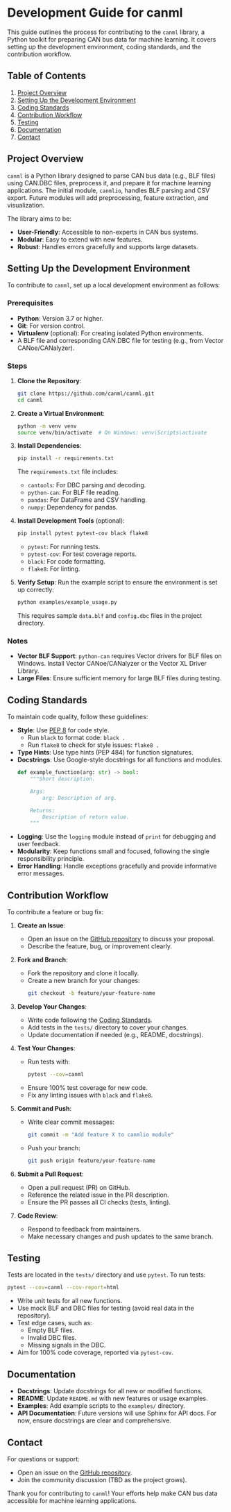 # Development Guide for canml

This guide outlines the process for contributing to the `canml` library, a Python toolkit for preparing CAN bus data for machine learning. It covers setting up the development environment, coding standards, and the contribution workflow.

## Table of Contents
1. [Project Overview](#project-overview)
2. [Setting Up the Development Environment](#setting-up-the-development-environment)
3. [Coding Standards](#coding-standards)
4. [Contribution Workflow](#contribution-workflow)
5. [Testing](#testing)
6. [Documentation](#documentation)
7. [Contact](#contact)

## Project Overview

`canml` is a Python library designed to parse CAN bus data (e.g., BLF files) using CAN.DBC files, preprocess it, and prepare it for machine learning applications. The initial module, `canmlio`, handles BLF parsing and CSV export. Future modules will add preprocessing, feature extraction, and visualization.

The library aims to be:
- **User-Friendly**: Accessible to non-experts in CAN bus systems.
- **Modular**: Easy to extend with new features.
- **Robust**: Handles errors gracefully and supports large datasets.

## Setting Up the Development Environment

To contribute to `canml`, set up a local development environment as follows:

### Prerequisites
- **Python**: Version 3.7 or higher.
- **Git**: For version control.
- **Virtualenv** (optional): For creating isolated Python environments.
- A BLF file and corresponding CAN.DBC file for testing (e.g., from Vector CANoe/CANalyzer).

### Steps
1. **Clone the Repository**:
   ```bash
   git clone https://github.com/canml/canml.git
   cd canml
   ```

2. **Create a Virtual Environment**:
   ```bash
   python -m venv venv
   source venv/bin/activate  # On Windows: venv\Scripts\activate
   ```

3. **Install Dependencies**:
   ```bash
   pip install -r requirements.txt
   ```
   The `requirements.txt` file includes:
   - `cantools`: For DBC parsing and decoding.
   - `python-can`: For BLF file reading.
   - `pandas`: For DataFrame and CSV handling.
   - `numpy`: Dependency for pandas.

4. **Install Development Tools** (optional):
   ```bash
   pip install pytest pytest-cov black flake8
   ```
   - `pytest`: For running tests.
   - `pytest-cov`: For test coverage reports.
   - `black`: For code formatting.
   - `flake8`: For linting.

5. **Verify Setup**:
   Run the example script to ensure the environment is set up correctly:
   ```bash
   python examples/example_usage.py
   ```
   This requires sample `data.blf` and `config.dbc` files in the project directory.

### Notes
- **Vector BLF Support**: `python-can` requires Vector drivers for BLF files on Windows. Install Vector CANoe/CANalyzer or the Vector XL Driver Library.
- **Large Files**: Ensure sufficient memory for large BLF files during testing.

## Coding Standards

To maintain code quality, follow these guidelines:
- **Style**: Use [PEP 8](https://www.python.org/dev/peps/pep-0008/) for code style.
  - Run `black` to format code: `black .`
  - Run `flake8` to check for style issues: `flake8 .`
- **Type Hints**: Use type hints (PEP 484) for function signatures.
- **Docstrings**: Use Google-style docstrings for all functions and modules.
  ```python
  def example_function(arg: str) -> bool:
      """Short description.

      Args:
          arg: Description of arg.

      Returns:
          Description of return value.
      """
  ```
- **Logging**: Use the `logging` module instead of `print` for debugging and user feedback.
- **Modularity**: Keep functions small and focused, following the single responsibility principle.
- **Error Handling**: Handle exceptions gracefully and provide informative error messages.

## Contribution Workflow

To contribute a feature or bug fix:
1. **Create an Issue**:
   - Open an issue on the [GitHub repository](https://github.com/canml/canml) to discuss your proposal.
   - Describe the feature, bug, or improvement clearly.

2. **Fork and Branch**:
   - Fork the repository and clone it locally.
   - Create a new branch for your changes:
     ```bash
     git checkout -b feature/your-feature-name
     ```

3. **Develop Your Changes**:
   - Write code following the [Coding Standards](#coding-standards).
   - Add tests in the `tests/` directory to cover your changes.
   - Update documentation if needed (e.g., README, docstrings).

4. **Test Your Changes**:
   - Run tests with:
     ```bash
     pytest --cov=canml
     ```
   - Ensure 100% test coverage for new code.
   - Fix any linting issues with `black` and `flake8`.

5. **Commit and Push**:
   - Write clear commit messages:
     ```bash
     git commit -m "Add feature X to canmlio module"
     ```
   - Push your branch:
     ```bash
     git push origin feature/your-feature-name
     ```

6. **Submit a Pull Request**:
   - Open a pull request (PR) on GitHub.
   - Reference the related issue in the PR description.
   - Ensure the PR passes all CI checks (tests, linting).

7. **Code Review**:
   - Respond to feedback from maintainers.
   - Make necessary changes and push updates to the same branch.

## Testing

Tests are located in the `tests/` directory and use `pytest`. To run tests:
```bash
pytest --cov=canml --cov-report=html
```
- Write unit tests for all new functions.
- Use mock BLF and DBC files for testing (avoid real data in the repository).
- Test edge cases, such as:
  - Empty BLF files.
  - Invalid DBC files.
  - Missing signals in the DBC.
- Aim for 100% code coverage, reported via `pytest-cov`.

## Documentation

- **Docstrings**: Update docstrings for all new or modified functions.
- **README**: Update `README.md` with new features or usage examples.
- **Examples**: Add example scripts to the `examples/` directory.
- **API Documentation**: Future versions will use Sphinx for API docs. For now, ensure docstrings are clear and comprehensive.

## Contact

For questions or support:
- Open an issue on the [GitHub repository](https://github.com/canml/canml).
- Join the community discussion (TBD as the project grows).

Thank you for contributing to `canml`! Your efforts help make CAN bus data accessible for machine learning applications.